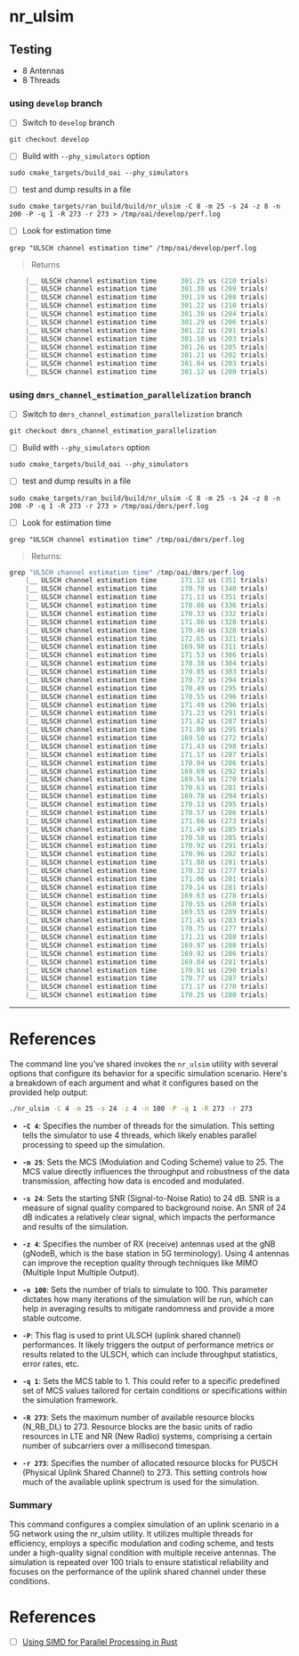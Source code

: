 # nr_ulsim

## Testing 

- 8 Antennas
- 8 Threads

### using `develop` branch 

- [ ] Switch to `develop` branch

```
git checkout develop
```

- [ ] Build with `--phy_simulators` option

```
sudo cmake_targets/build_oai --phy_simulators
```

- [ ] test and dump results in a file

```
sudo cmake_targets/ran_build/build/nr_ulsim -C 8 -m 25 -s 24 -z 8 -n 200 -P -q 1 -R 273 -r 273 > /tmp/oai/develop/perf.log
```

- [ ] Look for estimation time

```
grep "ULSCH channel estimation time" /tmp/oai/develop/perf.log
```
> Returns
```powershell
    |__ ULSCH channel estimation time      301.25 us (210 trials)
    |__ ULSCH channel estimation time      301.30 us (209 trials)
    |__ ULSCH channel estimation time      301.19 us (208 trials)
    |__ ULSCH channel estimation time      301.22 us (210 trials)
    |__ ULSCH channel estimation time      301.38 us (204 trials)
    |__ ULSCH channel estimation time      301.29 us (206 trials)
    |__ ULSCH channel estimation time      301.22 us (201 trials)
    |__ ULSCH channel estimation time      301.10 us (203 trials)
    |__ ULSCH channel estimation time      301.26 us (205 trials)
    |__ ULSCH channel estimation time      301.21 us (202 trials)
    |__ ULSCH channel estimation time      301.04 us (203 trials)
    |__ ULSCH channel estimation time      301.12 us (200 trials)
```


### using `dmrs_channel_estimation_parallelization` branch 

- [ ] Switch to `dmrs_channel_estimation_parallelization` branch

```
git checkout dmrs_channel_estimation_parallelization
```

- [ ] Build with `--phy_simulators` option

```
sudo cmake_targets/build_oai --phy_simulators
```

- [ ] test and dump results in a file

```
sudo cmake_targets/ran_build/build/nr_ulsim -C 8 -m 25 -s 24 -z 8 -n 200 -P -q 1 -R 273 -r 273 > /tmp/oai/dmrs/perf.log
```

- [ ] Look for estimation time

```
grep "ULSCH channel estimation time" /tmp/oai/dmrs/perf.log
```
> Returns:
```powershell
grep "ULSCH channel estimation time" /tmp/oai/dmrs/perf.log 
    |__ ULSCH channel estimation time      171.12 us (351 trials)
    |__ ULSCH channel estimation time      170.78 us (340 trials)
    |__ ULSCH channel estimation time      171.13 us (351 trials)
    |__ ULSCH channel estimation time      170.86 us (336 trials)
    |__ ULSCH channel estimation time      170.33 us (332 trials)
    |__ ULSCH channel estimation time      171.86 us (328 trials)
    |__ ULSCH channel estimation time      170.46 us (328 trials)
    |__ ULSCH channel estimation time      172.65 us (321 trials)
    |__ ULSCH channel estimation time      169.98 us (311 trials)
    |__ ULSCH channel estimation time      171.53 us (306 trials)
    |__ ULSCH channel estimation time      170.38 us (304 trials)
    |__ ULSCH channel estimation time      170.85 us (303 trials)
    |__ ULSCH channel estimation time      170.72 us (294 trials)
    |__ ULSCH channel estimation time      170.49 us (295 trials)
    |__ ULSCH channel estimation time      170.55 us (296 trials)
    |__ ULSCH channel estimation time      171.49 us (296 trials)
    |__ ULSCH channel estimation time      171.23 us (291 trials)
    |__ ULSCH channel estimation time      171.82 us (287 trials)
    |__ ULSCH channel estimation time      171.09 us (295 trials)
    |__ ULSCH channel estimation time      169.50 us (272 trials)
    |__ ULSCH channel estimation time      171.43 us (298 trials)
    |__ ULSCH channel estimation time      171.17 us (287 trials)
    |__ ULSCH channel estimation time      170.04 us (286 trials)
    |__ ULSCH channel estimation time      169.69 us (292 trials)
    |__ ULSCH channel estimation time      169.54 us (270 trials)
    |__ ULSCH channel estimation time      170.63 us (281 trials)
    |__ ULSCH channel estimation time      169.78 us (294 trials)
    |__ ULSCH channel estimation time      170.13 us (295 trials)
    |__ ULSCH channel estimation time      170.57 us (286 trials)
    |__ ULSCH channel estimation time      171.66 us (273 trials)
    |__ ULSCH channel estimation time      171.49 us (285 trials)
    |__ ULSCH channel estimation time      170.58 us (285 trials)
    |__ ULSCH channel estimation time      170.92 us (291 trials)
    |__ ULSCH channel estimation time      170.96 us (282 trials)
    |__ ULSCH channel estimation time      171.08 us (281 trials)
    |__ ULSCH channel estimation time      170.32 us (277 trials)
    |__ ULSCH channel estimation time      171.06 us (281 trials)
    |__ ULSCH channel estimation time      170.14 us (281 trials)
    |__ ULSCH channel estimation time      169.63 us (278 trials)
    |__ ULSCH channel estimation time      170.55 us (268 trials)
    |__ ULSCH channel estimation time      169.55 us (289 trials)
    |__ ULSCH channel estimation time      171.45 us (283 trials)
    |__ ULSCH channel estimation time      170.75 us (277 trials)
    |__ ULSCH channel estimation time      171.21 us (288 trials)
    |__ ULSCH channel estimation time      169.97 us (288 trials)
    |__ ULSCH channel estimation time      169.92 us (286 trials)
    |__ ULSCH channel estimation time      169.84 us (281 trials)
    |__ ULSCH channel estimation time      170.91 us (290 trials)
    |__ ULSCH channel estimation time      170.77 us (287 trials)
    |__ ULSCH channel estimation time      171.17 us (270 trials)
    |__ ULSCH channel estimation time      170.25 us (280 trials)
```

---

# References

The command line you've shared invokes the `nr_ulsim` utility with several options that configure its behavior for a specific simulation scenario. Here's a breakdown of each argument and what it configures based on the provided help output:

```bash
./nr_ulsim -C 4 -m 25 -s 24 -z 4 -n 100 -P -q 1 -R 273 -r 273
```

- **`-C 4`**: Specifies the number of threads for the simulation. This setting tells the simulator to use 4 threads, which likely enables parallel processing to speed up the simulation.

- **`-m 25`**: Sets the MCS (Modulation and Coding Scheme) value to 25. The MCS value directly influences the throughput and robustness of the data transmission, affecting how data is encoded and modulated.

- **`-s 24`**: Sets the starting SNR (Signal-to-Noise Ratio) to 24 dB. SNR is a measure of signal quality compared to background noise. An SNR of 24 dB indicates a relatively clear signal, which impacts the performance and results of the simulation.

- **`-z 4`**: Specifies the number of RX (receive) antennas used at the gNB (gNodeB, which is the base station in 5G terminology). Using 4 antennas can improve the reception quality through techniques like MIMO (Multiple Input Multiple Output).

- **`-n 100`**: Sets the number of trials to simulate to 100. This parameter dictates how many iterations of the simulation will be run, which can help in averaging results to mitigate randomness and provide a more stable outcome.

- **`-P`**: This flag is used to print ULSCH (uplink shared channel) performances. It likely triggers the output of performance metrics or results related to the ULSCH, which can include throughput statistics, error rates, etc.

- **`-q 1`**: Sets the MCS table to 1. This could refer to a specific predefined set of MCS values tailored for certain conditions or specifications within the simulation framework.

- **`-R 273`**: Sets the maximum number of available resource blocks (N_RB_DL) to 273. Resource blocks are the basic units of radio resources in LTE and NR (New Radio) systems, comprising a certain number of subcarriers over a millisecond timespan. 

- **`-r 273`**: Specifies the number of allocated resource blocks for PUSCH (Physical Uplink Shared Channel) to 273. This setting controls how much of the available uplink spectrum is used for the simulation.

### Summary
This command configures a complex simulation of an uplink scenario in a 5G network using the nr_ulsim utility. It utilizes multiple threads for efficiency, employs a specific modulation and coding scheme, and tests under a high-quality signal condition with multiple receive antennas. The simulation is repeated over 100 trials to ensure statistical reliability and focuses on the performance of the uplink shared channel under these conditions.

# References

- [ ] [Using SIMD for Parallel Processing in Rust](https://nrempel.com/using-simd-for-parallel-processing-in-rust)
